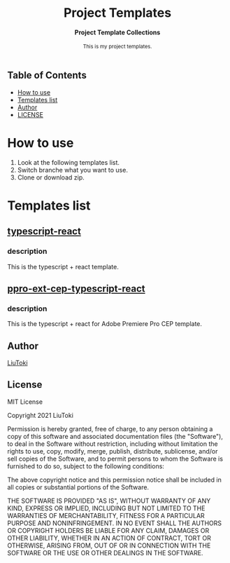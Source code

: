 <h1 align="center">Project Templates</h1>

<div align="center">
    <strong>Project Template Collections</strong>
</div>

<br/>

<div align="center">
    <sub>
        This is my project templates.
    </sub>
</div>

<br/>

## Table of Contents
- [How to use](#how-to-use)
- [Templates list](#templates-list)
- [Author](#author)
- [LICENSE](#license)

# How to use
1. Look at the following templates list.
1. Switch branche what you want to use.
1. Clone or download zip.

# Templates list
## [typescript-react](https://github.com/LiuToki/project-templates/tree/typescript-react)
### description
This is the typescript + react template.

## [ppro-ext-cep-typescript-react](https://github.com/LiuToki/project-templates/tree/ppro-ext-cep-typescript-react)
### description
This is the typescript + react for Adobe Premiere Pro CEP template.

## Author
[LiuToki](https://github.com/LiuToki)

## License
MIT License

Copyright 2021 LiuToki

Permission is hereby granted, free of charge, to any person obtaining a copy of this software and associated documentation files (the "Software"), to deal in the Software without restriction, including without limitation the rights to use, copy, modify, merge, publish, distribute, sublicense, and/or sell copies of the Software, and to permit persons to whom the Software is furnished to do so, subject to the following conditions:

The above copyright notice and this permission notice shall be included in all copies or substantial portions of the Software.

THE SOFTWARE IS PROVIDED "AS IS", WITHOUT WARRANTY OF ANY KIND, EXPRESS OR IMPLIED, INCLUDING BUT NOT LIMITED TO THE WARRANTIES OF MERCHANTABILITY, FITNESS FOR A PARTICULAR PURPOSE AND NONINFRINGEMENT. IN NO EVENT SHALL THE AUTHORS OR COPYRIGHT HOLDERS BE LIABLE FOR ANY CLAIM, DAMAGES OR OTHER LIABILITY, WHETHER IN AN ACTION OF CONTRACT, TORT OR OTHERWISE, ARISING FROM, OUT OF OR IN CONNECTION WITH THE SOFTWARE OR THE USE OR OTHER DEALINGS IN THE SOFTWARE.
